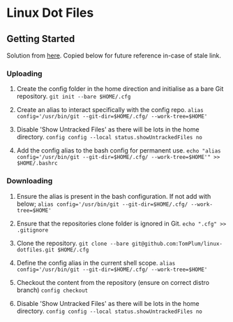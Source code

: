 # Linux Dot Files

## Getting Started
Solution from [here](https://www.atlassian.com/git/tutorials/dotfiles).
Copied below for future reference in-case of stale link.

### Uploading

1. Create the config folder in the home direction and initialise as a bare Git repository.
`git init --bare $HOME/.cfg`

2. Create an alias to interact specifically with the config repo.
`alias config='/usr/bin/git --git-dir=$HOME/.cfg/ --work-tree=$HOME'`

3. Disable 'Show Untracked Files' as there will be lots in the home directory.
`config config --local status.showUntrackedFiles no`

4. Add the config alias to the bash config for permanent use.
`echo "alias config='/usr/bin/git --git-dir=$HOME/.cfg/ --work-tree=$HOME'" >> $HOME/.bashrc`

### Downloading

1. Ensure the alias is present in the bash configuration. If not add with below;
`alias config='/usr/bin/git --git-dir=$HOME/.cfg/ --work-tree=$HOME'`

2. Ensure that the repositories clone folder is ignored in Git.
`echo ".cfg" >> .gitignore`

3. Clone the repository.
`git clone --bare git@github.com:TomPlum/linux-dotfiles.git $HOME/.cfg`

4. Define the config alias in the current shell scope.
`alias config='/usr/bin/git --git-dir=$HOME/.cfg/ --work-tree=$HOME'`

5. Checkout the content from the repository (ensure on correct distro branch)
`config checkout`

6. Disable 'Show Untracked Files' as there will be lots in the home directory.
`config config --local status.showUntrackedFiles no`
